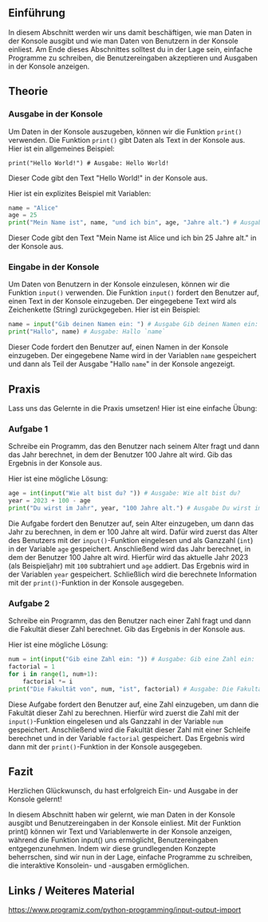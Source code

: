## Einführung
In diesem Abschnitt werden wir uns damit beschäftigen, wie man Daten in der Konsole ausgibt und wie man Daten von Benutzern in der Konsole einliest. Am Ende dieses Abschnittes solltest du in der Lage sein, einfache Programme zu schreiben, die Benutzereingaben akzeptieren und Ausgaben in der Konsole anzeigen. 

## Theorie

### Ausgabe in der Konsole
Um Daten in der Konsole auszugeben, können wir die Funktion `print()` verwenden. Die Funktion `print()` gibt Daten als Text in der Konsole aus. Hier ist ein allgemeines Beispiel:

```
print("Hello World!") # Ausgabe: Hello World!
```

Dieser Code gibt den Text "Hello World!" in der Konsole aus.

Hier ist ein explizites Beispiel mit Variablen:

```python
name = "Alice"
age = 25
print("Mein Name ist", name, "und ich bin", age, "Jahre alt.") # Ausgabe: Mein Name ist Alice und ich bin 25 Jahre alt
```

Dieser Code gibt den Text "Mein Name ist Alice und ich bin 25 Jahre alt." in der Konsole aus.

### Eingabe in der Konsole
Um Daten von Benutzern in der Konsole einzulesen, können wir die Funktion `input()` verwenden. Die Funktion `input()` fordert den Benutzer auf, einen Text in der Konsole einzugeben. Der eingegebene Text wird als Zeichenkette (String) zurückgegeben. Hier ist ein Beispiel:

```python
name = input("Gib deinen Namen ein: ") # Ausgabe Gib deinen Namen ein:
print("Hallo", name) # Ausgabe: Hallo `name`
```

Dieser Code fordert den Benutzer auf, einen Namen in der Konsole einzugeben. Der eingegebene Name wird in der Variablen `name` gespeichert und dann als Teil der Ausgabe "Hallo `name`" in der Konsole angezeigt.

## Praxis
Lass uns das Gelernte in die Praxis umsetzen! Hier ist eine einfache Übung:

### Aufgabe 1
Schreibe ein Programm, das den Benutzer nach seinem Alter fragt und dann das Jahr berechnet, in dem der Benutzer 100 Jahre alt wird. Gib das Ergebnis in der Konsole aus.

Hier ist eine mögliche Lösung:

```python
age = int(input("Wie alt bist du? ")) # Ausgabe: Wie alt bist du?
year = 2023 + 100 - age
print("Du wirst im Jahr", year, "100 Jahre alt.") # Ausgabe Du wirst im Jahr `year` 100 Jahre alt.
```
Die Aufgabe fordert den Benutzer auf, sein Alter einzugeben, um dann das Jahr zu berechnen, in dem er 100 Jahre alt wird. Dafür wird zuerst das Alter des Benutzers mit der `input()`-Funktion eingelesen und als Ganzzahl (`int`) in der Variable `age` gespeichert. Anschließend wird das Jahr berechnet, in dem der Benutzer 100 Jahre alt wird. Hierfür wird das aktuelle Jahr 2023 (als Beispieljahr) mit `100` subtrahiert und `age` addiert. Das Ergebnis wird in der Variablen `year` gespeichert. Schließlich wird die berechnete Information mit der `print()`-Funktion in der Konsole ausgegeben. 

### Aufgabe 2
Schreibe ein Programm, das den Benutzer nach einer Zahl fragt und dann die Fakultät dieser Zahl berechnet. Gib das Ergebnis in der Konsole aus.

Hier ist eine mögliche Lösung:

```python
num = int(input("Gib eine Zahl ein: ")) # Ausgabe: Gib eine Zahl ein:
factorial = 1
for i in range(1, num+1):
    factorial *= i
print("Die Fakultät von", num, "ist", factorial) # Ausgabe: Die Fakultät von `num` ist `factorial`
```
Diese Aufgabe fordert den Benutzer auf, eine Zahl einzugeben, um dann die Fakultät dieser Zahl zu berechnen. Hierfür wird zuerst die Zahl mit der `input()`-Funktion eingelesen und als Ganzzahl in der Variable `num` gespeichert. Anschließend wird die Fakultät dieser Zahl mit einer Schleife berechnet und in der Variable `factorial` gespeichert. Das Ergebnis wird dann mit der `print()`-Funktion in der Konsole ausgegeben.

## Fazit
Herzlichen Glückwunsch, du hast erfolgreich Ein- und Ausgabe in der Konsole gelernt!

In diesem Abschnitt haben wir gelernt, wie man Daten in der Konsole ausgibt und Benutzereingaben in der Konsole einliest. Mit der Funktion print() können wir Text und Variablenwerte in der Konsole anzeigen, während die Funktion input() uns ermöglicht, Benutzereingaben entgegenzunehmen. Indem wir diese grundlegenden Konzepte beherrschen, sind wir nun in der Lage, einfache Programme zu schreiben, die interaktive Konsolein- und -ausgaben ermöglichen.

## Links / Weiteres Material
https://www.programiz.com/python-programming/input-output-import